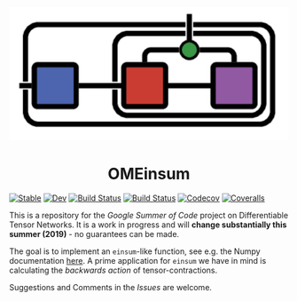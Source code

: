 <!-- # OMEinsum -->
<div align="center"> <img
src="ome-logo.png"
alt="OMEinsum logo" width="510"></img>
<h1>OMEinsum</h1>
</div>

[![Stable](https://img.shields.io/badge/docs-stable-blue.svg)](https://under-Peter.github.io/OMEinsum.jl/stable)
[![Dev](https://img.shields.io/badge/docs-dev-blue.svg)](https://under-Peter.github.io/OMEinsum.jl/dev)
[![Build Status](https://travis-ci.com/under-Peter/OMEinsum.jl.svg?branch=master)](https://travis-ci.com/under-Peter/OMEinsum.jl)
[![Build Status](https://ci.appveyor.com/api/projects/status/github/under-Peter/OMEinsum.jl?svg=true)](https://ci.appveyor.com/project/under-Peter/OMEinsum-jl)
[![Codecov](https://codecov.io/gh/under-Peter/OMEinsum.jl/branch/master/graph/badge.svg)](https://codecov.io/gh/under-Peter/OMEinsum.jl)
[![Coveralls](https://coveralls.io/repos/github/under-Peter/OMEinsum.jl/badge.svg?branch=master)](https://coveralls.io/github/under-Peter/OMEinsum.jl?branch=master)

This is a repository for the _Google Summer of Code_ project on Differentiable Tensor Networks.
It is a work in progress and will **change substantially this summer (2019)** - no guarantees can be made.

The goal is to implement an `einsum`-like function, see e.g. the Numpy documentation [here](https://docs.scipy.org/doc/numpy/reference/generated/numpy.einsum.html).
A prime application for `einsum` we have in mind is calculating the _backwards action_ of tensor-contractions.

Suggestions and Comments in the _Issues_ are welcome.
